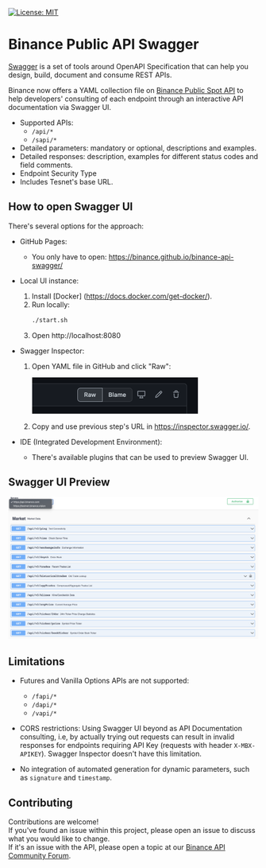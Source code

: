 [![License: MIT](https://img.shields.io/badge/License-MIT-yellow.svg)](https://opensource.org/licenses/MIT)

# Binance Public API Swagger
[Swagger](https://swagger.io/) is a set of tools around OpenAPI Specification that can help you design, build, document and consume REST APIs.

Binance now offers a YAML collection file on [Binance Public Spot API](https://binance-docs.github.io/apidocs/spot/en/#change-log) to help developers' consulting of each endpoint through an interactive API documentation via Swagger UI.

- Supported APIs:
    - `/api/*`
    - `/sapi/*`
- Detailed parameters: mandatory or optional, descriptions and examples.
- Detailed responses: description, examples for different status codes and field comments.
- Endpoint Security Type
- Includes Tesnet's base URL.

## How to open Swagger UI
There's several options for the approach: 

- GitHub Pages:
    - You only have to open: https://binance.github.io/binance-api-swagger/

- Local UI instance:
    1. Install [Docker] (https://docs.docker.com/get-docker/).
    2. Run locally:
        ```bash
        ./start.sh
        ```
    3. Open http://localhost:8080

- Swagger Inspector:
    1. Open YAML file in GitHub and click "Raw":
        <p align="left"><img src="assets/1.png" alt="Screenshot to indicate location of the raw button" width="334" height="73"/></p>
    2. Copy and use previous step's URL in https://inspector.swagger.io/.

- IDE (Integrated Development Environment):
    - There's available plugins that can be used to preview Swagger UI.

## Swagger UI Preview
<p align="center"><img src="assets/2.png" alt="Swagger UI Preview"/></p>

## Limitations
- Futures and Vanilla Options APIs are not supported:
    - `/fapi/*`
    - `/dapi/*`
    - `/vapi/*`

- CORS restrictions: Using Swagger UI beyond as API Documentation consulting, i.e, by actually trying out requests can result in invalid responses for endpoints requiring API Key (requests with header `X-MBX-APIKEY`). Swagger Inspector doesn't have this limitation.

- No integration of automated generation for dynamic parameters, such as `signature` and `timestamp`.
    
## Contributing
Contributions are welcome!<br>
If you've found an issue within this project, please open an issue to discuss what you would like to change.<br>
If it's an issue with the API, please open a topic at our [Binance API Community Forum](https://dev.binance.vision/).